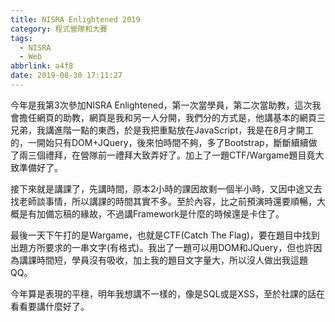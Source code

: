 ```yaml
---
title: NISRA Enlightened 2019
category: 程式營隊和大賽
tags:
  - NISRA
  - Web
abbrlink: a4f8
date: 2019-08-30 17:11:27
---
```

今年是我第3次參加NISRA Enlightened，第一次當學員，第二次當助教，這次我會擔任網頁的助教，網頁是我和另一人分開，我們分的方式是，他講基本的網頁三兄弟，我講進階一點的東西，於是我把重點放在JavaScript，我是在8月才開工的，一開始只有DOM+JQuery，後來怕時間不夠，多了Bootstrap，斷斷續續做了兩三個禮拜，在營隊前一禮拜大致弄好了。加上了一題CTF/Wargame題目竟大致準備好了。
<!-- more -->
接下來就是講課了，先講時間，原本2小時的課因故剩一個半小時，又因中途又去找老師談事情，所以講課的時間其實不多。至於內容，比之前預演時還要順暢，大概是有加備忘稿的緣故，不過講Framework是什麼的時候還是卡住了。

最後一天下午打的是Wargame，也就是CTF(Catch The Flag)，要在題目中找到出題方所要求的一串文字(有格式)。我出了一題可以用DOM和JQuery，但也許因為講課時間短，學員沒有吸收，加上我的題目文字量大，所以沒人做出我這題QQ。

今年算是表現的平穩，明年我想講不一樣的，像是SQL或是XSS，至於社課的話在看看要講什麼好了。